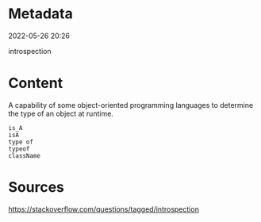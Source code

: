 # Metadata
2022-05-26 20:26

introspection

# Content
A capability of some object-oriented programming languages to determine the type of an object at runtime.

```text
is_A
isA
type of
typeof
className
```

# Sources
https://stackoverflow.com/questions/tagged/introspection